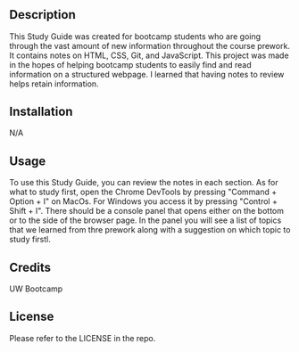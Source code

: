 # <Prework Study Guide Webpage>

## Description

This Study Guide was created for bootcamp students who are going through the vast amount of new information throughout the course prework. It contains notes on HTML, CSS, Git, and JavaScript. This project was made in the hopes of helping bootcamp students to easily find and read information on a structured webpage. I learned that having notes to review helps retain information.

## Installation

N/A

## Usage

To use this Study Guide, you can review the notes in each section. As for what to study first, open the Chrome DevTools by pressing "Command + Option + I" on MacOs. For Windows you access it by pressing "Control + Shift + I". There should be a console panel that opens either on the bottom or to the side of the browser page. In the panel you will see a list of topics that we learned from thre prework along with a suggestion on which topic to study firstl.

## Credits

UW Bootcamp

## License

Please refer to the LICENSE in the repo.
